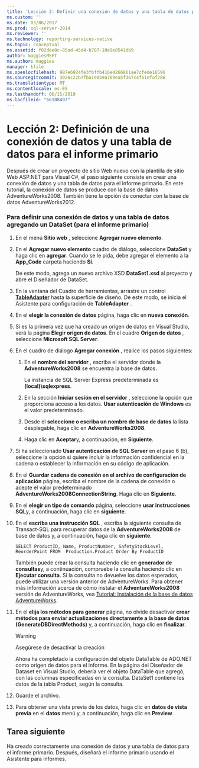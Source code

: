 ```yaml
---
title: 'Lección 2: Definir una conexión de datos y una tabla de datos para el informe primario | Microsoft Docs'
ms.custom: ''
ms.date: 03/06/2017
ms.prod: sql-server-2014
ms.reviewer: ''
ms.technology: reporting-services-native
ms.topic: conceptual
ms.assetid: f02dee0c-85ad-45d4-b707-10e9e8541db9
author: maggiesMSFT
ms.author: maggies
manager: kfile
ms.openlocfilehash: 987e6924fe3fbffb416e4266861ae7cfede16596
ms.sourcegitcommit: 3026c22b7fba19059a769ea5f367c4f51efaf286
ms.translationtype: MT
ms.contentlocale: es-ES
ms.lasthandoff: 06/15/2019
ms.locfileid: "66108497"
---
```

# <a name="lesson-2-define-a-data-connection-and-data-table-for-parent-report"></a>Lección 2: Definición de una conexión de datos y una tabla de datos para el informe primario
  Después de crear un proyecto de sitio Web nuevo con la plantilla de sitio Web ASP.NET para Visual C#, el paso siguiente consiste en crear una conexión de datos y una tabla de datos para el informe primario. En este tutorial, la conexión de datos se produce con la base de datos AdventureWorks2008. También tiene la opción de conectar con la base de datos AdventureWorks2012.  
  
### <a name="to-define-a-data-connection-and-data-table-by-adding-a-dataset-for-parent-report"></a>Para definir una conexión de datos y una tabla de datos agregando un DataSet (para el informe primario)  
  
1.  En el menú **Sitio web** , seleccione **Agregar nuevo elemento**.  
  
2.  En el **Agregar nuevo elemento** cuadro de diálogo, seleccione **DataSet** y haga clic en **agregar**. Cuando se le pida, debe agregar el elemento a la **App_Code** carpeta haciendo **Sí**.  
  
     De este modo, agrega un nuevo archivo XSD **DataSet1.xsd** al proyecto y abre el Diseñador de DataSet.  
  
3.  En la ventana del Cuadro de herramientas, arrastre un control **[TableAdapter](https://msdn.microsoft.com/library/bz9tthwx\(v=vs.100\).aspx)** hasta la superficie de diseño. De este modo, se inicia el Asistente para configuración de **TableAdapter** .  
  
4.  En el **elegir la conexión de datos** página, haga clic en **nueva conexión**.  
  
5.  Si es la primera vez que ha creado un origen de datos en Visual Studio, verá la página **Elegir origen de datos**. En el cuadro **Origen de datos** , seleccione **Microsoft SQL Server**.  
  
6.  En el cuadro de diálogo **Agregar conexión** , realice los pasos siguientes:  
  
    1.  En el **nombre del servidor** , escriba el servidor donde la **AdventureWorks2008** se encuentra la base de datos.  
  
         La instancia de SQL Server Express predeterminada es **(local)\sqlexpress**.  
  
    2.  En la sección **Iniciar sesión en el servidor** , seleccione la opción que proporciona acceso a los datos. **Usar autenticación de Windows** es el valor predeterminado.  
  
    3.  Desde el **seleccione o escriba un nombre de base de datos** la lista desplegable, haga clic en **AdventureWorks2008**.  
  
    4.  Haga clic en **Aceptar**y, a continuación, en **Siguiente**.  
  
7.  Si ha seleccionado **Usar autenticación de SQL Server** en el paso 6 (b), seleccione la opción si quiere incluir la información confidencial en la cadena o establecer la información en su código de aplicación.  
  
8.  En el **Guardar cadena de conexión en el archivo de configuración de aplicación** página, escriba el nombre de la cadena de conexión o acepte el valor predeterminado **AdventureWorks2008ConnectionString**. Haga clic en **Siguiente**.  
  
9. En el **elegir un tipo de comando** página, seleccione **usar instrucciones SQL**y, a continuación, haga clic en **siguiente**.  
  
10. En el **escriba una instrucción SQL** , escriba la siguiente consulta de Transact-SQL para recuperar datos de la **AdventureWorks2008** de base de datos y, a continuación, haga clic en **siguiente**.  
  
    ```  
    SELECT ProductID, Name, ProductNumber, SafetyStockLevel, ReorderPoint FROM  Production.Product Order By ProductID  
    ```  
  
     También puede crear la consulta haciendo clic en **generador de consultas**y, a continuación, compruebe la consulta haciendo clic en **Ejecutar consulta**. Si la consulta no devuelve los datos esperados, puede utilizar una versión anterior de AdventureWorks. Para obtener más información acerca de cómo instalar el **AdventureWorks2008** versión de AdventureWorks, vea [Tutorial: Instalación de la base de datos AdventureWorks](https://msdn.microsoft.com/library/aa992075\(v=vs.100\).aspx).  
  
11. En el **elija los métodos para generar** página, no olvide desactivar **crear métodos para enviar actualizaciones directamente a la base de datos (GenerateDBDirectMethods)** y, a continuación, haga clic en **finalizar**.  
  
    > [!WARNING]  
    >  Asegúrese de desactivar la creación  
  
     Ahora ha completado la configuración del objeto DataTable de ADO.NET como origen de datos para el informe. En la página del Diseñador de Dataset en Visual Studio, debería ver el objeto DataTable que agregó, con las columnas especificadas en la consulta. DataSet1 contiene los datos de la tabla Product, según la consulta.  
  
12. Guarde el archivo.  
  
13. Para obtener una vista previa de los datos, haga clic en **datos de vista previa** en el **datos** menú y, a continuación, haga clic en **Preview**.  
  
## <a name="next-task"></a>Tarea siguiente  
 Ha creado correctamente una conexión de datos y una tabla de datos para el informe primario. Después, diseñará el informe primario usando el Asistente para informes.  
  
  
